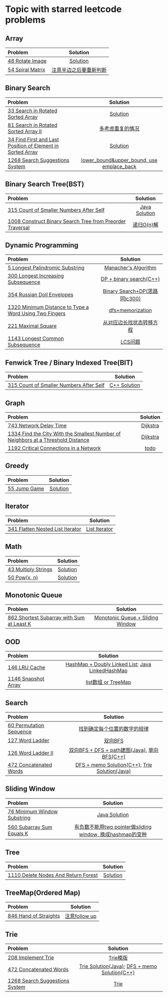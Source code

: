 # Topic with starred leetcode problems

## Array
| Problem   | Solution   
:-         |   :-: 
[48 Rotate Image](https://leetcode.com/problems/rotate-image/) | [Solution](https://github.com/Yukinichi/leetcode/blob/master/Java/48.rotate-image.java)
[54 Spiral Matrix](https://leetcode.com/problems/spiral-matrix/) | [注意半边之后要重新判断](https://github.com/Yukinichi/leetcode/blob/master/Java/54.spiral-matrix.java)

## Binary Search    
| Problem   | Solution   
:-         |   :-:  
[33 Search in Rotated Sorted Array](https://leetcode.com/problems/search-in-rotated-sorted-array/)          | [Solution](https://github.com/Yukinichi/leetcode/blob/master/Java/33.search-in-rotated-sorted-array.java)  
[81 Search in Rotated Sorted Array II](https://leetcode.com/problems/search-in-rotated-sorted-array-ii/) | [多考虑重复的情况](https://github.com/Yukinichi/leetcode/blob/master/Java/81.search-in-rotated-sorted-array-ii.java)
[34 Find First and Last Position of Element in Sorted Array](https://leetcode.com/problems/find-first-and-last-position-of-element-in-sorted-array/) | [Solution](https://github.com/Yukinichi/leetcode/blob/master/Java/34.find-first-and-last-position-of-element-in-sorted-array.java)
[1268 Search Suggestions System](https://leetcode.com/problems/search-suggestions-system/) | [lower_bound&upper_bound, use emplace_back](https://github.com/Yukinichi/leetcode/blob/master/Cpp/1268.search-suggestions-system.cpp)

## Binary Search Tree(BST)   
| Problem   | Solution   
:-         |   :-: 
[315 Count of Smaller Numbers After Self](https://leetcode.com/problems/count-of-smaller-numbers-after-self/) | [Java Solution](https://github.com/Yukinichi/leetcode/blob/master/Java/315.count-of-smaller-numbers-after-self.java) 
[1008 Construct Binary Search Tree from Preorder Traversal](https://leetcode.com/problems/construct-binary-search-tree-from-preorder-traversal/) | [递归O(n)解](https://github.com/Yukinichi/leetcode/blob/master/Java/1008.construct-binary-search-tree-from-preorder-traversal.java)


## Dynamic Programming
| Problem   | Solution   
:-         |   :-: 
[5 Longest Palindromic Substring](https://leetcode.com/problems/longest-palindromic-substring/) | [Manacher's Algorithm](https://github.com/Yukinichi/leetcode/blob/master/Note/Manacher_Algorithm.md)
[300 Longest Increasing Subsequence](https://leetcode.com/problems/longest-increasing-subsequence/) | [DP + binary search(C++)](https://github.com/Yukinichi/leetcode/blob/master/Cpp/300.longest-increasing-subsequence.cpp)
[354 Russian Doll Envelopes](https://leetcode.com/problems/russian-doll-envelopes/)|[Binary Search+DP(思路同lc300)](https://github.com/Yukinichi/leetcode/blob/master/Java/354.russian-doll-envelopes.java)
[1320 Minimum Distance to Type a Word Using Two Fingers](https://leetcode.com/problems/minimum-distance-to-type-a-word-using-two-fingers/) | [dfs+memorization](https://github.com/Yukinichi/leetcode/blob/master/Java/1320.minimum-distance-to-type-a-word-using-two-fingers.java)
[221 Maximal Square](https://leetcode.com/problems/maximal-square/) | [从对应边长找状态转移方程](https://github.com/Yukinichi/leetcode/blob/master/Java/221.maximal-square.java)
[1143 Longest Common Subsequence](https://leetcode.com/problems/longest-common-subsequence/) | [LCS问题](https://github.com/Yukinichi/leetcode/blob/master/Java/1143.longest-common-subsequence.java)


## Fenwick Tree / Binary Indexed Tree(BIT)
| Problem   | Solution   
:-         |   :-: 
[315 Count of Smaller Numbers After Self](https://leetcode.com/problems/count-of-smaller-numbers-after-self/) | [C++ Solution](https://github.com/Yukinichi/leetcode/blob/master/Cpp/315.count-of-smaller-numbers-after-self.cpp)

## Graph
| Problem   | Solution   
:-         |   :-: 
[743 Network Delay Time](https://leetcode.com/problems/network-delay-time/) | [Dijkstra](https://github.com/Yukinichi/leetcode/blob/master/Java/743.network-delay-time.java)
[1334 Find the City With the Smallest Number of Neighbors at a Threshold Distance](https://leetcode.com/problems/find-the-city-with-the-smallest-number-of-neighbors-at-a-threshold-distance/) | [Dijkstra]()
[1192 Critical Connections in a Network](https://leetcode.com/problems/critical-connections-in-a-network/) | [todo]()

## Greedy
| Problem   | Solution   
:-         |   :-: 
[55 Jump Game](https://leetcode.com/problems/jump-game/) | [Solution](https://github.com/Yukinichi/leetcode/blob/master/Java/55.jump-game.java)

## Iterator
| Problem   | Solution   
:-         |   :-: 
[341 Flatten Nested List Iterator](https://leetcode.com/problems/flatten-nested-list-iterator/) | [List Iterator](https://github.com/Yukinichi/leetcode/blob/master/Java/341.flatten-nested-list-iterator.java)


## Math
| Problem   | Solution   
:-         |   :-: 
[43 Multiply Strings](https://leetcode.com/problems/multiply-strings/) | [Solution](https://github.com/Yukinichi/leetcode/blob/master/Java/43.multiply-strings.java)
[50 Pow(x, n)](https://leetcode.com/problems/powx-n/) | [Solution](https://github.com/Yukinichi/leetcode/blob/master/Java/50.pow-x-n.java)


## Monotonic Queue
| Problem   | Solution   
:-         |   :-: 
[862 Shortest Subarray with Sum at Least K](https://leetcode.com/problems/shortest-subarray-with-sum-at-least-k/) | [Monotonic Queue + Sliding Window](https://github.com/Yukinichi/leetcode/blob/master/Java/862.shortest-subarray-with-sum-at-least-k.java)

## OOD 
| Problem   | Solution   
:-         |   :-: 
[146 LRU Cache](https://leetcode.com/problems/lru-cache/) | [HashMap + Doubly Linked List](https://github.com/Yukinichi/leetcode/blob/master/Java/146.lru-cache.java); [Java LinkedHashMap](https://github.com/Yukinichi/leetcode/blob/master/Java/146.lru-cache-solution2.java)
[1146 Snapshot Array](https://leetcode.com/problems/snapshot-array/) | [list数组 or TreeMap](https://github.com/Yukinichi/leetcode/blob/master/Java/1146.snapshot-array.java)

## Search
| Problem   | Solution   
:-         |   :-: 
[60 Permutation Sequence](https://leetcode.com/problems/permutation-sequence/) | [找到确定每个位置的数字的规律](https://github.com/Yukinichi/leetcode/blob/master/Java/60.permutation-sequence.java)
[127 Word Ladder](https://leetcode.com/problems/word-ladder/) | [双向BFS](https://github.com/Yukinichi/leetcode/blob/master/Java/127.word-ladder.java)
[126 Word Ladder II](https://leetcode.com/problems/word-ladder-ii/) | [双向BFS + DFS + path建图(Java)](https://github.com/Yukinichi/leetcode/blob/master/Java/126.word-ladder-ii.java), [单向BFS(C++)](https://github.com/Yukinichi/leetcode/blob/master/Cpp/126.word-ladder-ii.cpp)
[472 Concatenated Words](https://leetcode.com/problems/concatenated-words/) | [DFS + memo Solution(C++)](https://github.com/Yukinichi/leetcode/blob/master/Cpp/472.concatenated-words.cpp); [Trie Solution(Java)](https://github.com/Yukinichi/leetcode/blob/master/Java/472.concatenated-words.java)

## Sliding Window
| Problem   | Solution   
:-         |   :-: 
[76 Minimum Window Substring](https://leetcode.com/problems/minimum-window-substring/) | [Java Solution](https://github.com/Yukinichi/leetcode/blob/master/Java/76.minimum-window-substring.java)
[560 Subarray Sum Equals K](https://leetcode.com/problems/subarray-sum-equals-k/) | [有负数不能用two pointer做sliding window, 换成hashmap的变种](https://github.com/Yukinichi/leetcode/blob/master/Java/560.subarray-sum-equals-k.java)

## Tree   
| Problem   | Solution   
:-         |   :-: 
[1110 Delete Nodes And Return Forest](https://leetcode.com/problems/delete-nodes-and-return-forest/) | [Solution](https://github.com/Yukinichi/leetcode/blob/master/Java/1110.delete-nodes-and-return-forest.java)

## TreeMap(Ordered Map)
| Problem   | Solution   
:-         |   :-: 
[846 Hand of Straights](https://leetcode.com/problems/hand-of-straights/) | [注意follow up](https://github.com/Yukinichi/leetcode/blob/master/Java/846.hand-of-straights.java)

## Trie
| Problem   | Solution   
:-         |   :-: 
[208 Implement Trie](https://leetcode.com/problems/implement-trie-prefix-tree/) | [Trie模版](https://github.com/Yukinichi/leetcode/blob/master/Java/208.implement-trie-prefix-tree.java)
[472 Concatenated Words](https://leetcode.com/problems/concatenated-words/) | [Trie Solution(Java)](https://github.com/Yukinichi/leetcode/blob/master/Java/472.concatenated-words.java); [DFS + memo Solution(C++)](https://github.com/Yukinichi/leetcode/blob/master/Cpp/472.concatenated-words.cpp)
[1268 Search Suggestions System](https://leetcode.com/problems/search-suggestions-system/) | [Trie](https://github.com/Yukinichi/leetcode/blob/master/Java/1268.search-suggestions-system.java)